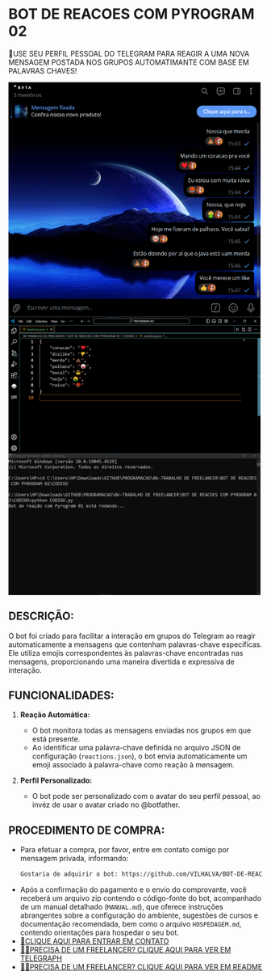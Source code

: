 # BOT DE REACOES COM PYROGRAM 02
🛑USE SEU PERFIL PESSOAL DO TELEGRAM PARA REAGIR A UMA NOVA MENSAGEM POSTADA NOS GRUPOS AUTOMATIMANTE COM BASE EM PALAVRAS CHAVES!

<img src="./IMAGENS/FOTO_1.png" align="center" width="500"> <br>
<img src="./IMAGENS/FOTO_2.png" align="center" width="500"> <br>
<img src="./IMAGENS/FOTO_3.png" align="center" width="500"> <br>

## DESCRIÇÃO:
O bot foi criado para facilitar a interação em grupos do Telegram ao reagir automaticamente a mensagens que contenham palavras-chave específicas. Ele utiliza emojis correspondentes às palavras-chave encontradas nas mensagens, proporcionando uma maneira divertida e expressiva de interação.

## FUNCIONALIDADES:
1. **Reação Automática:**
   - O bot monitora todas as mensagens enviadas nos grupos em que está presente.
   - Ao identificar uma palavra-chave definida no arquivo JSON de configuração (`reactions.json`), o bot envia automaticamente um emoji associado à palavra-chave como reação à mensagem.

2. **Perfil Personalizado:** 
    - O bot pode ser personalizado com o avatar do seu perfil pessoal, ao invéz de usar o avatar criado no @botfather.

## PROCEDIMENTO DE COMPRA:
- Para efetuar a compra, por favor, entre em contato comigo por mensagem privada, informando:
    ```bash
    Gostaria de adquirir o bot: https://github.com/VILHALVA/BOT-DE-REACOES-COM-PYROGRAM-02
    ```
- Após a confirmação do pagamento e o envio do comprovante, você receberá um arquivo zip contendo o código-fonte do bot, acompanhado de um manual detalhado (`MANUAL.md`), que oferece instruções abrangentes sobre a configuração do ambiente, sugestões de cursos e documentação recomendada, bem como o arquivo `HOSPEDAGEM.md`, contendo orientações para hospedar o seu bot.
- [🤑CLIQUE AQUI PARA ENTRAR EM CONTATO](https://t.me/VILHALVA100)
- [🧑‍💻PRECISA DE UM FREELANCER? CLIQUE AQUI PARA VER EM TELEGRAPH](https://telegra.ph/FREELANCER-10-19-9)
- [🧑‍💻PRECISA DE UM FREELANCER? CLIQUE AQUI PARA VER EM README](https://github.com/VILHALVA/VILHALVA/blob/main/FREELANCER/README.md)
